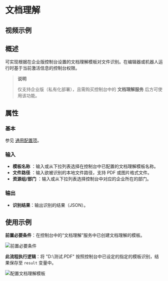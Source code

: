 # 文档理解

## 视频示例

## 概述

可实现根据在企业版控制台设置的文档理解模板对文件识别。在编辑器或机器人运行时基于当前激活信息的控制台权限。
> **说明**
>
> 仅支持企业版（私有化部署），且需购买控制台中的 **文档理解服务** 后方可使用该功能。

## 属性

### 基本

参见 [通用配置项](../Appendix/CommonConfigurationItems.md)。

### 输入

- **模板名称** ：输入或从下拉列表选择在控制台中已配置的文档理解模板名称。
- **文件路径** ：输入欲被识别的本地文件路径，支持 PDF 或图片格式文件。
- **资源组/部门** ：输入或从下拉列表选择控制台中对应的企业所在的部门。

### 输出

- **识别结果**：输出识别的结果（JSON）。

## 使用示例

**前置必要条件**：在控制台中的“文档理解”服务中已创建文档理解的模板。

![前置必要条件](https://docimages.blob.core.chinacloudapi.cn/images/Activities/DocReader_6.png)

**此流程执行逻辑**：将 "D:\\测试.PDF" 按照控制台中已设定的指定的模板识别，结果保存至 `result` 变量中。

![配置文档理解模板](https://docimages.blob.core.chinacloudapi.cn/images/Activities/DocReader_2.jpg)
